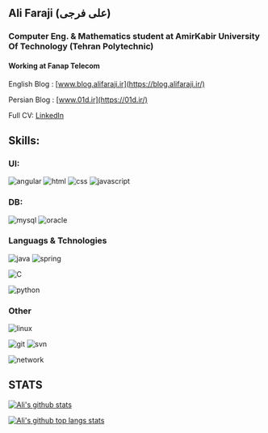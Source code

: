 ## Ali Faraji (علی فرجی)

### Computer Eng. & Mathematics student at AmirKabir University Of Technology (Tehran Polytechnic)

#### Working at Fanap Telecom

English Blog : [www.blog.alifaraji.ir](https://blog.alifaraji.ir/)

Persian Blog : [www.01d.ir](https://01d.ir/)

Full CV: [LinkedIn](https://www.linkedin.com/in/alifaraji98/)


## Skills:

### UI:

![angular](https://img.shields.io/badge/angular-red?logo=angular&style=for-the-badge "angular")
![html](https://img.shields.io/badge/html-orange?logo=html5&style=for-the-badge "html")
![css](https://img.shields.io/badge/css-green?logo=css3&style=for-the-badge "css")
![javascript](https://img.shields.io/badge/javascript-yellow?logo=javascript&style=for-the-badge "javascript")

### DB:
![mysql](https://img.shields.io/badge/mysql-gray?logo=mysql&style=for-the-badge "mysql")
![oracle](https://img.shields.io/badge/oracle-blue?logo=oracle&style=for-the-badge "oracle")

### Languags & Tchnologies
![java](https://img.shields.io/badge/java-659fc9?logo=java&style=for-the-badge "java")
![spring](https://img.shields.io/badge/spring-77a123?logo=spring&style=for-the-badge "spring")

![C](https://img.shields.io/badge/c-7a2a56?logo=c&style=for-the-badge "c")

![python](https://img.shields.io/badge/python-1d6e09?logo=python&style=for-the-badge "python")


### Other
![linux](https://img.shields.io/badge/linux-8612c4?logo=linux&style=for-the-badge "linux")

![git](https://img.shields.io/badge/git-a38341?logo=mysql&style=for-the-badge "git")
![svn](https://img.shields.io/badge/svn-olive?logo=subversion&style=for-the-badge "svn")

![network](https://img.shields.io/badge/network-ff6600?logo=wire&style=for-the-badge "network")



## STATS

[![Ali's github stats](https://github-readme-stats.vercel.app/api?username=alifa98&show_icons=true&theme=radical&icon_color=FF6600&include_all_commits=true
)](https://github.com/alifa98/)

[![Ali's github top langs stats](https://github-readme-stats.vercel.app/api/top-langs/?username=alifa98&layout=compact&theme=radical)](https://github.com/alifa98/)







